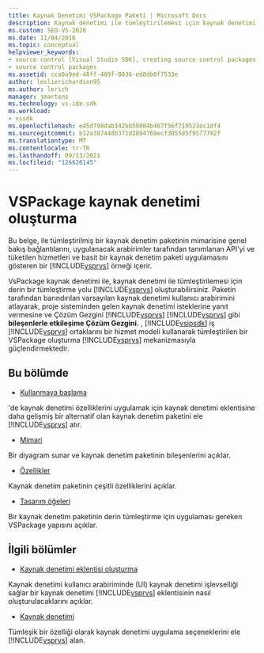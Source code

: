 ```yaml
---
title: Kaynak Denetimi VSPackage Paketi | Microsoft Docs
description: Kaynak denetimi ile tümleştirilemesi için kaynak denetimi için derin tümleştirme yolu oluşturan bir kaynak denetimi VSPackage Visual Studio.
ms.custom: SEO-VS-2020
ms.date: 11/04/2016
ms.topic: conceptual
helpviewer_keywords:
- source control [Visual Studio SDK], creating source control packages
- source control packages
ms.assetid: cca0a9ed-48ff-409f-8036-ed8db0f7533e
author: leslierichardson95
ms.author: lerich
manager: jmartens
ms.technology: vs-ide-sdk
ms.workload:
- vssdk
ms.openlocfilehash: e45d798dab342bb50084b467f56f719523ec1df4
ms.sourcegitcommit: b12a38744db371d2894769ecf305585f9577792f
ms.translationtype: MT
ms.contentlocale: tr-TR
ms.lasthandoff: 09/13/2021
ms.locfileid: "126626145"
---
```

# <a name="create-a-source-control-vspackage"></a>VSPackage kaynak denetimi oluşturma
Bu belge, ile tümleştirilmiş bir kaynak denetim paketinin mimarisine genel bakış bağlantılarını, uygulanacak arabirimler tarafından tanımlanan API'yi ve tüketilen hizmetleri ve basit bir kaynak denetim paketi uygulamasını gösteren bir [!INCLUDE[vsprvs](../../code-quality/includes/vsprvs_md.md)] örneği içerir.

 VsPackage kaynak denetimi ile, kaynak denetimi ile tümleştirilemesi için derin bir tümleştirme yolu [!INCLUDE[vsprvs](../../code-quality/includes/vsprvs_md.md)] oluşturabilirsiniz. Paketin tarafından barındırılan varsayılan kaynak denetimi kullanıcı arabirimini atlayarak, proje sisteminden gelen kaynak denetimi isteklerine yanıt vermesine ve Çözüm Gezgini [!INCLUDE[vsprvs](../../code-quality/includes/vsprvs_md.md)] [!INCLUDE[vsprvs](../../code-quality/includes/vsprvs_md.md)] gibi **bileşenlerle etkileşime Çözüm Gezgini.** , [!INCLUDE[vsipsdk](../../extensibility/includes/vsipsdk_md.md)] iş [!INCLUDE[vsprvs](../../code-quality/includes/vsprvs_md.md)] ortaklarını bir hizmet modeli kullanarak tümleştirilen bir VSPackage oluşturma [!INCLUDE[vsprvs](../../code-quality/includes/vsprvs_md.md)] mekanizmasıyla güçlendirmektedir.

## <a name="in-this-section"></a>Bu bölümde
- [Kullanmaya başlama](../../extensibility/internals/getting-started-with-source-control-vspackages.md)

 'de kaynak denetimi özelliklerini uygulamak için kaynak denetimi eklentisine daha gelişmiş bir alternatif olan kaynak denetim paketini ele [!INCLUDE[vsprvs](../../code-quality/includes/vsprvs_md.md)] atır.

- [Mimari](../../extensibility/internals/source-control-vspackage-architecture.md)

 Bir diyagram sunar ve kaynak denetim paketinin bileşenlerini açıklar.

- [Özellikler](../../extensibility/internals/source-control-vspackage-features.md)

 Kaynak denetim paketinin çeşitli özelliklerini açıklar.

- [Tasarım öğeleri](../../extensibility/internals/source-control-vspackage-design-elements.md)

 Bir kaynak denetim paketinin derin tümleştirme için uygulaması gereken VSPackage yapısını açıklar.

## <a name="related-sections"></a>İlgili bölümler
- [Kaynak denetimi eklentisi oluşturma](../../extensibility/internals/creating-a-source-control-plug-in.md)

 Kaynak denetimi kullanıcı arabiriminde (UI) kaynak denetimi işlevselliği sağlar bir kaynak denetimi [!INCLUDE[vsprvs](../../code-quality/includes/vsprvs_md.md)] eklentisinin nasıl oluşturulacaklarını açıklar.

- [Kaynak denetimi](../../extensibility/internals/source-control.md)

 Tümleşik bir özelliği olarak kaynak denetimi uygulama seçeneklerini ele [!INCLUDE[vsprvs](../../code-quality/includes/vsprvs_md.md)] alan.
